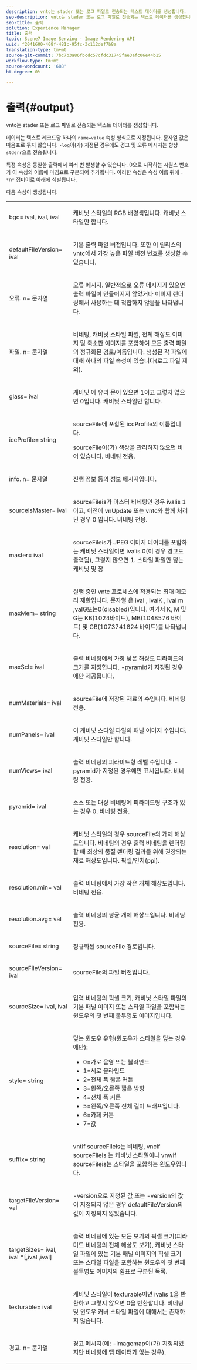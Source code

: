```yaml
---
description: vntc는 stader 또는 로그 파일로 전송되는 텍스트 데이터를 생성합니다.
seo-description: vntc는 stader 또는 로그 파일로 전송되는 텍스트 데이터를 생성합니다.
seo-title: 출력
solution: Experience Manager
title: 출력
topic: Scene7 Image Serving - Image Rendering API
uuid: f2041600-408f-481c-95fc-3c112def7b8a
translation-type: tm+mt
source-git-commit: 7bc7b3a86fbcdc57cfdc31745fae3afc06e44b15
workflow-type: tm+mt
source-wordcount: '688'
ht-degree: 0%

---
```



# 출력{#output}

vntc는 stader 또는 로그 파일로 전송되는 텍스트 데이터를 생성합니다.

데이터는 텍스트 레코드당 하나의 `name=value` 속성 형식으로 지정됩니다. 문자열 값은 따옴표로 묶지 않습니다. `-log`이(가) 지정된 경우에도 경고 및 오류 메시지는 항상 `stderr`으로 전송됩니다.

특정 속성은 동일한 출력에서 여러 번 발생할 수 있습니다. 0으로 시작하는 시퀀스 번호가 이 속성의 이름에 마침표로 구분되어 추가됩니다. 이러한 속성은 속성 이름 뒤에 `. *`n`*` 접미어로 아래에 식별됩니다.

다음 속성이 생성됩니다.

<table id="simpletable_32AAA1A2DDB04BC6B86885E6223BF609"> 
 <tr class="strow"> 
  <td class="stentry"> <p><span class="codeph">bgc=<span class="varname"> ival</span>,<span class="varname"> ival</span>,<span class="varname"> ival</span></span> </p> </td> 
  <td class="stentry"> <p>캐비닛 스타일의 RGB 배경색입니다. 캐비닛 스타일만 합니다. </p></td> 
 </tr> 
 <tr class="strow"> 
  <td class="stentry"> <p><span class="codeph">defaultFileVersion=<span class="varname"> ival</span></span> </p></td> 
  <td class="stentry"> <p>기본 출력 파일 버전입니다. 또한 이 릴리스의 <span class="filepath"> vntc</span>에서 가장 높은 파일 버전 번호를 생성할 수 있습니다. </p></td> 
 </tr> 
 <tr class="strow"> 
  <td class="stentry"> <p><span class="codeph">오류.<span class="varname"> n</span>=<span class="varname"> 문자열</span></span> </p></td> 
  <td class="stentry"> <p>오류 메시지. 일반적으로 오류 메시지가 있으면 출력 파일이 만들어지지 않았거나 이미지 렌더링에서 사용하는 데 적합하지 않음을 나타냅니다. </p></td> 
 </tr> 
 <tr class="strow"> 
  <td class="stentry"> <p><span class="codeph">파일.<span class="varname"> n</span>=<span class="varname"> 문자열</span></span> </p></td> 
  <td class="stentry"> <p>비네팅, 캐비닛 스타일 파일, 전체 해상도 이미지 및 축소판 이미지를 포함하여 모든 출력 파일의 정규화된 경로/이름입니다. 생성된 각 파일에 대해 하나의 파일 속성이 있습니다(로그 파일 제외). </p></td> 
 </tr> 
 <tr class="strow"> 
  <td class="stentry"> <p><span class="codeph">glass=<span class="varname"> ival</span></span> </p></td> 
  <td class="stentry"> <p><span class="varname"> 캐비닛</span> 에 유리 문이 있으면 1이고 그렇지 않으면 0입니다. 캐비닛 스타일만 합니다. </p></td> 
 </tr> 
 <tr class="strow"> 
  <td class="stentry"> <p><span class="codeph">iccProfile=<span class="varname"> string</span></span> </p></td> 
  <td class="stentry"> <p><span class="varname"> sourceFile</span>에 포함된 iccProfile의 이름입니다. </p> <p><span class="varname"> sourceFile</span>이(가) 색상을 관리하지 않으면 비어 있습니다. 비네팅 전용. </p></td> 
 </tr> 
 <tr class="strow"> 
  <td class="stentry"> <p><span class="codeph">info.<span class="varname"> n</span>=<span class="varname"> 문자열</span></span> </p></td> 
  <td class="stentry"> <p>진행 정보 등의 정보 메시지입니다. </p></td> 
 </tr> 
 <tr class="strow"> 
  <td class="stentry"> <p><span class="codeph">sourceIsMaster=<span class="varname"> ival</span></span> </p></td> 
  <td class="stentry"> <p><span class="varname"> </span> sourceFileis가  <span class="varname"> </span> 마스터 비네팅인 경우 ivalis 1이고, 이전에 vnUpdate 또는 vntc와 함께 처리된 경우  <span class="filepath"> </span> 0 <span class="filepath"> 입니다</span>. 비네팅 전용. </p></td> 
 </tr> 
 <tr class="strow"> 
  <td class="stentry"> <p><span class="codeph">master=<span class="varname"> ival</span></span> </p></td> 
  <td class="stentry"> <p><span class="varname"> sourceFileis가 </span>   <span class="varname"> </span> JPEG 이미지 데이터를 포함하는 캐비닛 스타일이면 ivalis 0(이 경우 경고도 출력됨), 그렇지 않으면 1. 스타일 파일만 덮는 캐비닛 및 창 </p></td> 
 </tr> 
 <tr class="strow"> 
  <td class="stentry"> <p><span class="codeph">maxMem=<span class="varname"> string</span></span> </p></td> 
  <td class="stentry"> <p>실행 중인 <span class="filepath"> vntc</span> 프로세스에 적용되는 최대 메모리 제한입니다. <span class="varname"> 문자열</span> 은 ival <span class="varname"> , </span>ivalK <span class="varname"> , </span>ival <span class="varname"> m</span>  <span class="varname">  </span>  <span class="codeph">  </span> ,valG또는0(disabled)입니다. 여기서 <span class="varname"> K</span>, <span class="varname"> M</span> 및 <span class="varname"> G</span>는 KB(1024바이트), MB(1048576 바이트) 및 GB(1073741824 바이트)를 나타냅니다. </p></td> 
 </tr> 
 <tr class="strow"> 
  <td class="stentry"> <p><span class="codeph">maxScl=<span class="varname"> ival</span></span> </p></td> 
  <td class="stentry"> <p>출력 비네팅에서 가장 낮은 해상도 피라미드의 크기를 지정합니다. <span class="codeph"> -pyramid</span>가 지정된 경우에만 제공됩니다. </p></td> 
 </tr> 
 <tr class="strow"> 
  <td class="stentry"> <p><span class="codeph">numMaterials=<span class="varname"> ival</span></span> </p></td> 
  <td class="stentry"> <p><span class="varname"> sourceFile</span>에 저장된 재료의 수입니다. 비네팅 전용. </p></td> 
 </tr> 
 <tr class="strow"> 
  <td class="stentry"> <p><span class="codeph">numPanels=<span class="codeph"> ival</span></span> </p></td> 
  <td class="stentry"> <p>이 캐비닛 스타일 파일의 패널 이미지 수입니다. 캐비닛 스타일만 합니다. </p></td> 
 </tr> 
 <tr class="strow"> 
  <td class="stentry"> <p><span class="codeph">numViews=<span class="codeph"> ival</span></span> </p></td> 
  <td class="stentry"> <p>출력 비네팅의 피라미드형 레벨 수입니다. -pyramid가 지정된 경우에만 표시됩니다. 비네팅 전용. </p></td> 
 </tr> 
 <tr class="strow"> 
  <td class="stentry"> <p><span class="codeph">pyramid=<span class="varname"> ival</span></span> </p></td> 
  <td class="stentry"> <p>소스 또는 대상 비네팅에 피라미드형 구조가 있는 경우 0. 비네팅 전용. </p></td> 
 </tr> 
 <tr class="strow"> 
  <td class="stentry"> <p><span class="codeph">resolution=<span class="varname"> val</span></span> </p></td> 
  <td class="stentry"> <p>캐비닛 스타일의 경우 <span class="varname"> sourceFile</span>의 개체 해상도입니다. 비네팅의 경우 출력 비네팅을 렌더링할 때 최상의 품질 렌더링 결과를 위해 권장되는 재료 해상도입니다. 픽셀/인치(ppi). </p></td> 
 </tr> 
 <tr class="strow"> 
  <td class="stentry"> <p><span class="codeph">resolution.min=<span class="varname"> val</span></span> </p></td> 
  <td class="stentry"> <p>출력 비네팅에서 가장 작은 개체 해상도입니다. 비네팅 전용. </p></td> 
 </tr> 
 <tr class="strow"> 
  <td class="stentry"> <p><span class="codeph">resolution.avg=<span class="varname"> val</span></span> </p></td> 
  <td class="stentry"> <p>출력 비네팅의 평균 개체 해상도입니다. 비네팅 전용. </p></td> 
 </tr> 
 <tr class="strow"> 
  <td class="stentry"> <p><span class="codeph">sourceFile=<span class="varname"> string</span></span> </p></td> 
  <td class="stentry"> <p>정규화된 <span class="varname"> sourceFile</span> 경로입니다. </p></td> 
 </tr> 
 <tr class="strow"> 
  <td class="stentry"> <p><span class="codeph">sourceFileVersion=<span class="varname"> ival</span></span> </p></td> 
  <td class="stentry"> <p><span class="varname"> sourceFile</span>의 파일 버전입니다. </p></td> 
 </tr> 
 <tr class="strow"> 
  <td class="stentry"> <p><span class="codeph">sourceSize=<span class="varname"> ival</span>,<span class="varname"> ival</span></span> </p></td> 
  <td class="stentry"> <p>입력 비네팅의 픽셀 크기, 캐비닛 스타일 파일의 기본 패널 이미지 또는 스타일 파일을 포함하는 윈도우의 첫 번째 불투명도 이미지입니다. </p></td> 
 </tr> 
 <tr class="strow"> 
  <td class="stentry"> <p><span class="codeph">style=<span class="varname"> string</span></span> </p></td> 
  <td class="stentry"> <p>덮는 윈도우 유형(윈도우가 스타일을 덮는 경우에만): </p> <p> 
    <ul id="ul_51AECE556B8B40109FFAD2B315D0695C"> 
     <li id="li_3D3B9211C7AF4810883AE815BEBD4228">0=가로 음영 또는 블라인드 </li> 
     <li id="li_DE88052467D64ECDAEB29264FC3904E4">1=세로 블라인드 </li> 
     <li id="li_6F976CABF7244B20A471391A685ED05F"> 2=전체 폭 짧은 커튼 </li> 
     <li id="li_E8D2B0B9189F4BDBB70E145E9196C1CD">3=왼쪽/오른쪽 짧은 방향 </li> 
     <li id="li_026F043A50D34C8AB850D9832F375DB7"> 4=전체 폭 커튼 </li> 
     <li id="li_283A2E5BFF75461B8F697FFF0796361F"> 5=왼쪽/오른쪽 전체 길이 드래프입니다. </li> 
     <li id="li_E175BA9EAE1F46B89109F4892FF54656"> 6=카페 커튼 </li> 
     <li id="li_79D2F7F68C4746F3B6742EFECD01BDD9"> 7=값 </li> 
    </ul> </p> </td> 
 </tr> 
 <tr class="strow"> 
  <td class="stentry"> <p><span class="codeph">suffix=<span class="varname"> string</span></span> </p></td> 
  <td class="stentry"> <p><span class="codeph"> vntif </span> sourceFileis는  <span class="varname"> </span> 비네팅, vncif  <span class="codeph"> </span> sourceFileis <span class="varname"> </span> 는 캐비닛 스타일이나 vnwif  <span class="codeph"> </span> sourceFileis는  <span class="varname"> </span> 스타일을 포함하는 윈도우입니다. </p></td> 
 </tr> 
 <tr class="strow"> 
  <td class="stentry"> <p><span class="codeph">targetFileVersion=<span class="varname"> val</span></span> </p></td> 
  <td class="stentry"> <p><span class="codeph"> -version</span>으로 지정된 값 또는<span class="codeph"> -version</span>의 값이 지정되지 않은 경우 <span class="codeph"> defaultFileVersion</span>의 값이 지정되지 않았습니다. </p></td> 
 </tr> 
 <tr class="strow"> 
  <td class="stentry"> <p><span class="codeph">targetSizes=<span class="varname"> ival</span>,<span class="varname"> ival</span><span class="varname"> *[,</span>ival<span class="varname"> ,</span>ival]</span> </p></td> 
  <td class="stentry"> <p>출력 비네팅에 있는 모든 보기의 픽셀 크기(피라미드 비네팅의 전체 해상도 보기), 캐비닛 스타일 파일에 있는 기본 패널 이미지의 픽셀 크기 또는 스타일 파일을 포함하는 윈도우의 첫 번째 불투명도 이미지의 쉼표로 구분된 목록. </p> </td> 
 </tr> 
 <tr class="strow"> 
  <td class="stentry"> <p><span class="codeph">texturable=<span class="varname"> ival</span></span> </p></td> 
  <td class="stentry"> <p><span class="varname"> 캐비닛 </span> 스타일이 texturable이면 ivalis 1을 반환하고 그렇지 않으면 0을 반환합니다. 비네팅 및 윈도우 커버 스타일 파일에 대해서는 존재하지 않습니다. </p></td> 
 </tr> 
 <tr class="strow"> 
  <td class="stentry"> <p><span class="codeph">경고.<span class="varname"> n</span>=<span class="varname"> 문자열</span></span> </p></td> 
  <td class="stentry"> <p>경고 메시지(예: <span class="codeph"> -imagemap</span>이(가) 지정되었지만 비네팅에 맵 데이터가 없는 경우). </p></td> 
 </tr> 
</table>

